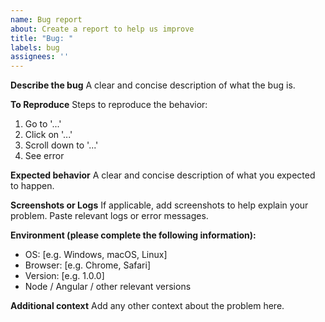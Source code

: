 ```yaml
---
name: Bug report
about: Create a report to help us improve
title: "Bug: "
labels: bug
assignees: ''
---
```


**Describe the bug**
A clear and concise description of what the bug is.

**To Reproduce**
Steps to reproduce the behavior:
1. Go to '...'
2. Click on '...'
3. Scroll down to '...'
4. See error

**Expected behavior**
A clear and concise description of what you expected to happen.

**Screenshots or Logs**
If applicable, add screenshots to help explain your problem. Paste relevant logs or error messages.

**Environment (please complete the following information):**
- OS: [e.g. Windows, macOS, Linux]
- Browser: [e.g. Chrome, Safari]
- Version: [e.g. 1.0.0]
- Node / Angular / other relevant versions

**Additional context**
Add any other context about the problem here.